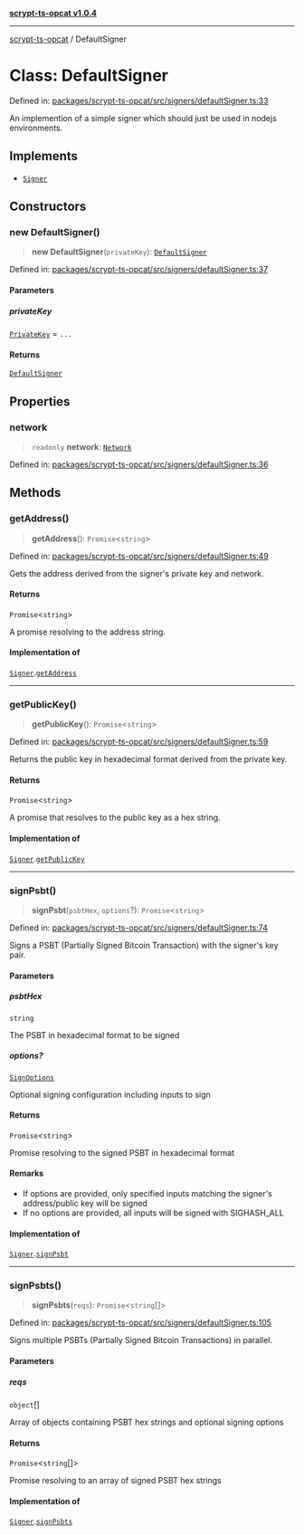 [**scrypt-ts-opcat v1.0.4**](../README.md)

***

[scrypt-ts-opcat](../README.md) / DefaultSigner

# Class: DefaultSigner

Defined in: [packages/scrypt-ts-opcat/src/signers/defaultSigner.ts:33](https://github.com/OPCAT-Labs/ts-tools/blob/528986f3e4ac436a160988491680cf191c0bf231/packages/scrypt-ts-opcat/src/signers/defaultSigner.ts#L33)

An implemention of a simple signer which should just be used in nodejs environments.

## Implements

- [`Signer`](../interfaces/Signer.md)

## Constructors

### new DefaultSigner()

> **new DefaultSigner**(`privateKey`): [`DefaultSigner`](DefaultSigner.md)

Defined in: [packages/scrypt-ts-opcat/src/signers/defaultSigner.ts:37](https://github.com/OPCAT-Labs/ts-tools/blob/528986f3e4ac436a160988491680cf191c0bf231/packages/scrypt-ts-opcat/src/signers/defaultSigner.ts#L37)

#### Parameters

##### privateKey

[`PrivateKey`](PrivateKey.md) = `...`

#### Returns

[`DefaultSigner`](DefaultSigner.md)

## Properties

### network

> `readonly` **network**: [`Network`](Network.md)

Defined in: [packages/scrypt-ts-opcat/src/signers/defaultSigner.ts:36](https://github.com/OPCAT-Labs/ts-tools/blob/528986f3e4ac436a160988491680cf191c0bf231/packages/scrypt-ts-opcat/src/signers/defaultSigner.ts#L36)

## Methods

### getAddress()

> **getAddress**(): `Promise`\<`string`\>

Defined in: [packages/scrypt-ts-opcat/src/signers/defaultSigner.ts:49](https://github.com/OPCAT-Labs/ts-tools/blob/528986f3e4ac436a160988491680cf191c0bf231/packages/scrypt-ts-opcat/src/signers/defaultSigner.ts#L49)

Gets the address derived from the signer's private key and network.

#### Returns

`Promise`\<`string`\>

A promise resolving to the address string.

#### Implementation of

[`Signer`](../interfaces/Signer.md).[`getAddress`](../interfaces/Signer.md#getaddress)

***

### getPublicKey()

> **getPublicKey**(): `Promise`\<`string`\>

Defined in: [packages/scrypt-ts-opcat/src/signers/defaultSigner.ts:59](https://github.com/OPCAT-Labs/ts-tools/blob/528986f3e4ac436a160988491680cf191c0bf231/packages/scrypt-ts-opcat/src/signers/defaultSigner.ts#L59)

Returns the public key in hexadecimal format derived from the private key.

#### Returns

`Promise`\<`string`\>

A promise that resolves to the public key as a hex string.

#### Implementation of

[`Signer`](../interfaces/Signer.md).[`getPublicKey`](../interfaces/Signer.md#getpublickey)

***

### signPsbt()

> **signPsbt**(`psbtHex`, `options`?): `Promise`\<`string`\>

Defined in: [packages/scrypt-ts-opcat/src/signers/defaultSigner.ts:74](https://github.com/OPCAT-Labs/ts-tools/blob/528986f3e4ac436a160988491680cf191c0bf231/packages/scrypt-ts-opcat/src/signers/defaultSigner.ts#L74)

Signs a PSBT (Partially Signed Bitcoin Transaction) with the signer's key pair.

#### Parameters

##### psbtHex

`string`

The PSBT in hexadecimal format to be signed

##### options?

[`SignOptions`](../interfaces/SignOptions.md)

Optional signing configuration including inputs to sign

#### Returns

`Promise`\<`string`\>

Promise resolving to the signed PSBT in hexadecimal format

#### Remarks

- If options are provided, only specified inputs matching the signer's address/public key will be signed
- If no options are provided, all inputs will be signed with SIGHASH_ALL

#### Implementation of

[`Signer`](../interfaces/Signer.md).[`signPsbt`](../interfaces/Signer.md#signpsbt)

***

### signPsbts()

> **signPsbts**(`reqs`): `Promise`\<`string`[]\>

Defined in: [packages/scrypt-ts-opcat/src/signers/defaultSigner.ts:105](https://github.com/OPCAT-Labs/ts-tools/blob/528986f3e4ac436a160988491680cf191c0bf231/packages/scrypt-ts-opcat/src/signers/defaultSigner.ts#L105)

Signs multiple PSBTs (Partially Signed Bitcoin Transactions) in parallel.

#### Parameters

##### reqs

`object`[]

Array of objects containing PSBT hex strings and optional signing options

#### Returns

`Promise`\<`string`[]\>

Promise resolving to an array of signed PSBT hex strings

#### Implementation of

[`Signer`](../interfaces/Signer.md).[`signPsbts`](../interfaces/Signer.md#signpsbts)
